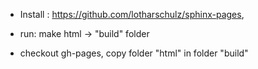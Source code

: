* Install : https://github.com/lotharschulz/sphinx-pages, 
- run: make html -> "build" folder
* checkout gh-pages, copy folder "html" in folder "build"